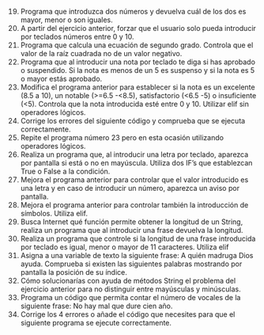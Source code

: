 19. Programa que introduzca dos números y devuelva cuál de los dos es mayor, menor o son 
iguales.
20. A partir del ejercicio anterior, forzar que el usuario solo pueda introducir por teclados 
números entre 0 y 10.
21. Programa que calcula una ecuación de segundo grado. Controla que el valor de la raíz 
cuadrada no de un valor negativo.
22. Programa que al introducir una nota por teclado te diga si has aprobado o suspendido. 
Si la nota es menos de un 5 es suspenso y si la nota es 5 o mayor estás aprobado.
23. Modifica el programa anterior para establecer si la nota es un excelente (8.5 a 10), un 
notable (>=6.5 -<8.5), satisfactorio (<6.5 -5) o insuficiente (<5). Controla que la nota 
introducida esté entre 0 y 10. Utilizar elif sin operadores lógicos.
24. Corrige los errores del siguiente código y comprueba que se ejecuta correctamente.
25. Repite el programa número 23 pero en esta ocasión utilizando operadores lógicos.
26. Realiza un programa que, al introducir una letra por teclado, aparezca por pantalla si 
está o no en mayúscula. Utiliza dos IF’s que establezcan True o False a la condición.
27. Mejora el programa anterior para controlar que el valor introducido es una letra y en 
caso de introducir un número, aparezca un aviso por pantalla.
28. Mejora el programa anterior para controlar también la introducción de símbolos. Utiliza 
elif.
29. Busca Internet qué función permite obtener la longitud de un String, realiza un programa 
que al introducir una frase devuelva la longitud.
30. Realiza un programa que controle si la longitud de una frase introducida por teclado es
igual, menor o mayor de 11 caracteres. Utiliza elif
31. Asigna a una variable de texto la siguiente frase: A quién madruga Dios ayuda. 
Comprueba si existen las siguientes palabras mostrando por pantalla la posición de su 
índice.
32. Cómo solucionarías con ayuda de métodos String el problema del ejercicio anterior para 
no distinguir entre mayúsculas y minúsculas.
33. Programa un código que permita contar el número de vocales de la siguiente frase: No 
hay mal que dure cien año.
34. Corrige los 4 errores o añade el código que necesites para que el siguiente programa se 
ejecute correctamente.